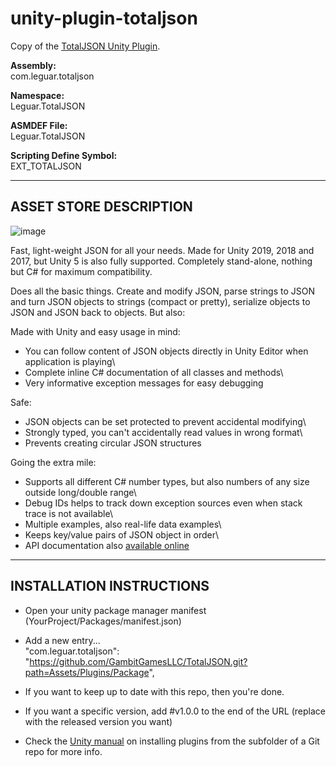 # unity-plugin-totaljson
Copy of the [TotalJSON Unity Plugin](https://assetstore.unity.com/packages/tools/input-management/total-json-130344).

**Assembly:**\
com.leguar.totaljson

**Namespace:**\
Leguar.TotalJSON

**ASMDEF File:**\
Leguar.TotalJSON

**Scripting Define Symbol:**\
EXT_TOTALJSON

------------------------------
ASSET STORE DESCRIPTION
------------------------------
![image](https://user-images.githubusercontent.com/20777145/126347379-dc0ab492-4547-4acf-a93f-c6237f38fd64.png)

Fast, light-weight JSON for all your needs. Made for Unity 2019, 2018 and 2017, but Unity 5 is also fully supported. Completely stand-alone, nothing but C# for maximum compatibility.


Does all the basic things. Create and modify JSON, parse strings to JSON and turn JSON objects to strings (compact or pretty), serialize objects to JSON and JSON back to objects. But also:


Made with Unity and easy usage in mind:
- You can follow content of JSON objects directly in Unity Editor when application is playing\
- Complete inline C# documentation of all classes and methods\
- Very informative exception messages for easy debugging

Safe:
- JSON objects can be set protected to prevent accidental modifying\
- Strongly typed, you can't accidentally read values in wrong format\
- Prevents creating circular JSON structures


Going the extra mile:
- Supports all different C# number types, but also numbers of any size outside long/double range\
- Debug IDs helps to track down exception sources even when stack trace is not available\
- Multiple examples, also real-life data examples\
- Keeps key/value pairs of JSON object in order\
- API documentation also [available online](http://www.leguar.com/unity/totaljson/apidoc/1.6/JSON.php)

------------------------------
INSTALLATION INSTRUCTIONS
------------------------------
- Open your unity package manager manifest (YourProject/Packages/manifest.json)

- Add a new entry...\
  "com.leguar.totaljson": "https://github.com/GambitGamesLLC/TotalJSON.git?path=Assets/Plugins/Package",

- If you want to keep up to date with this repo, then you're done.
- If you want a specific version, add #v1.0.0 to the end of the URL (replace with the released version you want)

- Check the [Unity manual](https://docs.unity3d.com/Manual/upm-git.html#subfolder) on installing plugins from the subfolder of a Git repo for more info.
